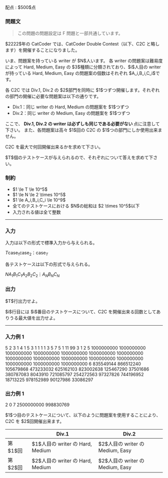 
<div>

<span>

<span>

<p>
配点 : $500$点
</p>

<div>

<section>

### **問題文**

<blockquote>

<p>
この問題の問題設定は F 問題と一部共通しています。
</p>

</blockquote>

<p>
$2222$年の CatCoder では、CatCoder Double Contest（以下、C2C と略します）を開催することになりました。
</p>

<p>
いま、問題案を持っている writer が $N$人います。
各 writer の問題案は難易度によって Hard, Medium, Easy の $3$種類に分類されており、$i$人目の writer が持っている Hard, Medium, Easy の問題案の個数はそれぞれ $A_i,B_i,C_i$です。
</p>

<p>
各 C2C では Div.1, Div.2 の $2$部門を同時に $1$つずつ開催します。それぞれの部門の開催に必要な問題案は以下の通りです。
</p>

<ul>

<li>
Div.1：同じ writer の Hard, Medium の問題案を $1$つずつ
</li>

<li>
Div.2：同じ writer の Medium, Easy の問題案を $1$つずつ
</li>

</ul>

<p>
ここで、
<strong>
Div.1, Div.2 の writer は必ずしも同じである必要がない
</strong>
点に注意して下さい。
また、各問題案は高々 $1$回の C2C の $1$つの部門にしか使用出来ません。
</p>

<p>
C2C を最大で何回開催出来るかを求めて下さい。
</p>

<p>
$T$個のテストケースが与えられるので、それぞれについて答えを求めて下さい。
</p>

</section>

</div>

<div>

<section>

### **制約**

<ul>

<li>
$1 \le T \le 10^5$
</li>

<li>
$1 \le N \le 2 \times 10^5$
</li>

<li>
$1 \le A_i,B_i,C_i \le 10^9$
</li>

<li>
全てのテストケースにおける $N$の総和は $2 \times 10^5$以下
</li>

<li>
入力される値は全て整数
</li>

</ul>

</section>

</div>

---

<div>

<div>

<section>

### **入力**

<p>
入力は以下の形式で標準入力から与えられる。
</p>

<div>

$T$$\text{case}_1$$\text{case}_2$$\vdots$$\text{case}_T$
</div>

<p>
各テストケースは以下の形式で与えられる。
</p>

<div>

$N$$A_1$$B_1$$C_1$$A_2$$B_2$$C_2$$\vdots$$A_N$$B_N$$C_N$
</div>

</section>

</div>

<div>

<section>

### **出力**

<p>
$T$行出力せよ。
</p>

<p>
$i$行目には $i$番目のテストケースについて、C2C を開催出来る回数としてありうる最大値を出力せよ。
</p>

</section>

</div>

</div>

---

<div>

<section>

### **入力例 1**

<div>

5
2
3 1 4
1 5 3
1
1 1 1
3
5 7 5
1 11 99
3 1 2
5
1000000000 1000000000 1000000000
1000000000 1000000000 1000000000
1000000000 1000000000 1000000000
1000000000 1000000000 1000000000
1000000000 1000000000 1000000000
6
835549144 866512240 105679868
473233032 625162103 823002638
125467290 37501686 380787083
8043910 721085797 254272563
97327826 744196952 18713225
978152989 90127986 33086297

</div>

</section>

</div>

<div>

<section>

### **出力例 1**

<div>

2
0
7
2500000000
998830769

</div>

<p>
$1$つ目のテストケースについて、以下のように問題案を使用することにより、C2C を $2$回開催出来ます。
</p>

<table>

<thead>

<tr>

<th>

</th>

<th>
Div.1
</th>

<th>
Div.2
</th>

</tr>

</thead>

<tbody>

<tr>

<td>
第 $1$回
</td>

<td>
$1$人目の writer の Hard, Medium
</td>

<td>
$2$人目の writer の Medium, Easy
</td>

</tr>

<tr>

<td>
第 $2$回
</td>

<td>
$2$人目の writer の Hard, Medium
</td>

<td>
$2$人目の writer の Medium, Easy
</td>

</tr>

</tbody>

</table>

</section>

</div>

</span>

</span>

</div>
